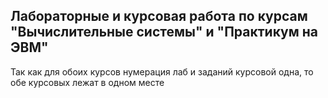 ## Лабораторные и курсовая работа по курсам "Вычислительные системы" и "Практикум на ЭВМ"
Так как для обоих курсов нумерация лаб и заданий курсовой одна, то обе курсовых лежат в одном месте
